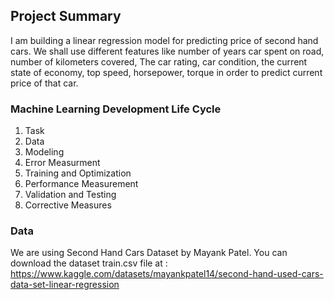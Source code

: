 ## Project Summary
I am building a linear regression model for predicting price of second hand cars. We shall use different features like number of years car spent on road, number of kilometers covered, The car rating, car condition, the current state of economy, top speed, horsepower, torque in order to predict current price of that car. 
### Machine Learning Development Life Cycle
1. Task
2. Data
3. Modeling
4. Error Measurment
5. Training and Optimization
6. Performance Measurement
7. Validation and Testing
8. Corrective Measures

### Data
We are using Second Hand Cars Dataset by Mayank Patel. You can download the dataset train.csv file at : https://www.kaggle.com/datasets/mayankpatel14/second-hand-used-cars-data-set-linear-regression

